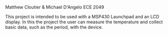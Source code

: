 Matthew Cloutier & Michael D'Angelo
ECE 2049

This project is intended to be used with a MSP430 Launchpad and an LCD display.
In this the project the user can measure the temperature and collect basic data, such as the period, with the device.
